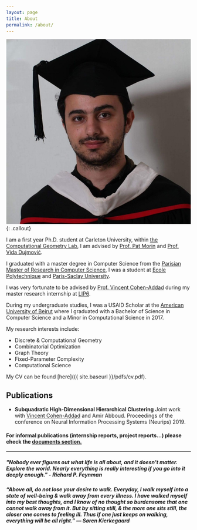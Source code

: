```yaml
---
layout: page
title: About
permalink: /about/
---
```


![Alt text](/images/me.jpeg){: .callout}

I am a first year Ph.D. student at Carleton University, within [the Computational Geometry Lab](https://cglab.ca/), I am advised by [Prof. Pat Morin](https://cglab.ca/~morin/) and [Prof. Vida Dujmović](https://cglab.ca/~vida/).

I graduated with a master degree in Computer Science from the [Parisian Master of Research in Computer Science](https://wikimpri.dptinfo.ens-cachan.fr/doku.php), I was a student at [Ecole Polytechnique](https://www.polytechnique.edu/) and [Paris-Saclay University](https://www.universite-paris-saclay.fr/).

 I was very fortunate to be advised by [Prof. Vincent Cohen-Addad](https://www.di.ens.fr/~vcohen/) during  my master research internship at [LIP6](https://www.lip6.fr/recherche/team.php?acronyme=RO).

During my undergraduate studies, I was a USAID Scholar at the [American University of Beirut](http://www.aub.edu.lb/) where I graduated with a Bachelor of Science in Computer Science and a Minor in Computational Science in 2017.

My research interests include:
* Discrete & Computational Geometry
* Combinatorial Optimization
* Graph Theory
* Fixed-Parameter Complexity
* Computational Science

My CV can be found [here]({{ site.baseurl }}/pdfs/cv.pdf).

## Publications
  * **Subquadratic High-Dimensional Hierarchical Clustering**
  Joint work with [Vincent Cohen-Addad](https://www.di.ens.fr/~vcohen/) and Amir Abboud.
Proceedings of the conference on Neural Information Processing Systems (Neurips) 2019.

#### For informal publications (internship reports, project reports...) please check the [documents section.](https://choudrouge4.github.io/documents/)

___

##### *"Nobody ever figures out what life is all about, and it doesn’t matter. Explore the world. Nearly everything is really interesting if you go into it deeply enough." - Richard P. Feynman*

##### *“Above all, do not lose your desire to walk. Everyday, I walk myself into a state of well-being & walk away from every illness. I have walked myself into my best thoughts, and I know of no thought so burdensome that one cannot walk away from it. But by sitting still, & the more one sits still, the closer one comes to feeling ill. Thus if one just keeps on walking, everything will be all right.” ― Søren Kierkegaard*
